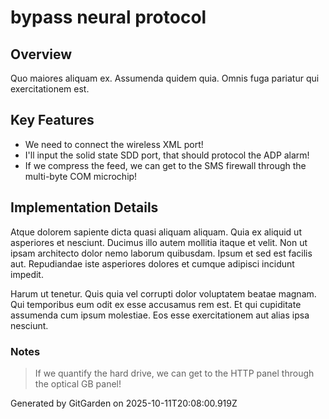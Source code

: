# bypass neural protocol

## Overview
Quo maiores aliquam ex. Assumenda quidem quia. Omnis fuga pariatur qui exercitationem est.

## Key Features
- We need to connect the wireless XML port!
- I'll input the solid state SDD port, that should protocol the ADP alarm!
- If we compress the feed, we can get to the SMS firewall through the multi-byte COM microchip!

## Implementation Details
Atque dolorem sapiente dicta quasi aliquam aliquam. Quia ex aliquid ut asperiores et nesciunt. Ducimus illo autem mollitia itaque et velit. Non ut ipsam architecto dolor nemo laborum quibusdam. Ipsum et sed est facilis aut. Repudiandae iste asperiores dolores et cumque adipisci incidunt impedit.
 Harum ut tenetur. Quis quia vel corrupti dolor voluptatem beatae magnam. Qui temporibus eum odit ex esse accusamus rem est. Et qui cupiditate assumenda cum ipsum molestiae. Eos esse exercitationem aut alias ipsa nesciunt.

### Notes
> If we quantify the hard drive, we can get to the HTTP panel through the optical GB panel!

Generated by GitGarden on 2025-10-11T20:08:00.919Z